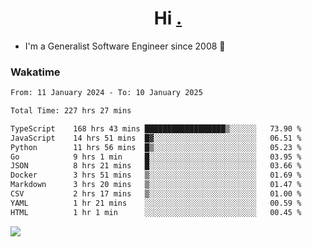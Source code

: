<h1 align="center">Hi <a href="https://www.hackerrank.com/erasmosaraujo">.</a></h1>
 
- I'm a Generalist Software Engineer  since 2008 🚀
<!--  
<p align="left">
  <a href="https://github.com/erasmosoares/github-readme-stats">
    <img
      align="center"
      src="https://github-readme-stats.vercel.app/api/top-langs/?username=erasmosoares&theme=radical&layout=compact"
    />
  </a>
  <a href="https://github.com/erasmosoares/github-readme-stats">
    [![Harlok's WakaTime stats](https://github-readme-stats.vercel.app/api/wakatime?username=ffflabs)](https://github.com/anuraghazra/github-readme-stats)
  </a>
</p>

<!--
 ### Repo 
 
<p align="left">
 <a href="https://github.com/erasmosoares/github-readme-stats">
    <img
      align="center"
      height="165"
      src="https://github-readme-stats.vercel.app/api/pin?username=erasmosoares&repo=sample-node&title_color=fff&icon_color=f9f9f9&text_color=9f9f9f&bg_color=151515"
    />
  </a>
  <a href="https://github.com/erasmosoares/github-readme-stats">
    <img
      align="center"
      height="165"
      src="https://github-readme-stats.vercel.app/api/pin?username=erasmosoares&repo=sample-node&title_color=fff&icon_color=f9f9f9&text_color=9f9f9f&bg_color=151515"
    />
  </a>
</p>
-->

 ### Wakatime 

<!--START_SECTION:waka-->

```txt
From: 11 January 2024 - To: 10 January 2025

Total Time: 227 hrs 27 mins

TypeScript    168 hrs 43 mins ██████████████████▒░░░░░░   73.90 %
JavaScript    14 hrs 51 mins  █▓░░░░░░░░░░░░░░░░░░░░░░░   06.51 %
Python        11 hrs 56 mins  █▒░░░░░░░░░░░░░░░░░░░░░░░   05.23 %
Go            9 hrs 1 min     █░░░░░░░░░░░░░░░░░░░░░░░░   03.95 %
JSON          8 hrs 21 mins   █░░░░░░░░░░░░░░░░░░░░░░░░   03.66 %
Docker        3 hrs 51 mins   ▒░░░░░░░░░░░░░░░░░░░░░░░░   01.69 %
Markdown      3 hrs 20 mins   ▒░░░░░░░░░░░░░░░░░░░░░░░░   01.47 %
CSV           2 hrs 17 mins   ▒░░░░░░░░░░░░░░░░░░░░░░░░   01.00 %
YAML          1 hr 21 mins    ░░░░░░░░░░░░░░░░░░░░░░░░░   00.59 %
HTML          1 hr 1 min      ░░░░░░░░░░░░░░░░░░░░░░░░░   00.45 %
```

<!--END_SECTION:waka-->

![](https://komarev.com/ghpvc/?username=erasmosoares&color=brightgreen)
